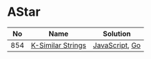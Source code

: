 # AStar
| No | Name | Solution |
| -- | -- | -- |
854 | [K-Similar Strings](https://leetcode.cn/problems/K-Similar-Strings) | [JavaScript](../.././src/solutions/algrithoms/K-Similar%20Strings/a-star.js), [Go](../.././src/solutions/algrithoms/K-Similar%20Strings/a-star.go)

